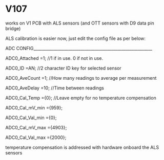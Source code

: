 # V107
works on V1 PCB with ALS sensors (and OTT sensors with D9 data pin bridge)

ALS calibration is easier now, just edit the config file as per below:

ADC CONFIG__________________________________________________________

ADC0_Attached           =1;                                         //1 if in use. 0 if not in use.

ADC0_ID                 =AN;                                         //2 character ID key for selected sensor

ADC0_AveCount           =1;                                         //How many readings to average per measurement

ADC0_AveDelay           =10;                                        //Time between readings

ADC0_Cal_Temp           ={0};                                        //Leave empty for no temperature compensation

ADC0_Cal_mV_min         ={959};                      

ADC0_Cal_Val_min        ={0};                         

ADC0_Cal_mV_max         ={4903};

ADC0_Cal_Val_max        ={2000};


temperature compensation is addressed with hardware onboard the ALS sensors

